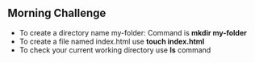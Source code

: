 <h2>Morning Challenge</h2>

<ul>
  <li>To create a directory name my-folder: Command is <strong>mkdir my-folder</strong></li>
  <li>To create a file named index.html use <strong>touch index.html</strong></li>
  <li>To check your current working directory use <strong>ls</strong> command</li>
</ul>
